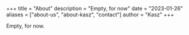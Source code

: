 +++
title = "About"
description = "Empty, for now"
date = "2023-01-26"
aliases = ["about-us", "about-kasz", "contact"]
author = "Kasz"
+++

Empty, for now.


